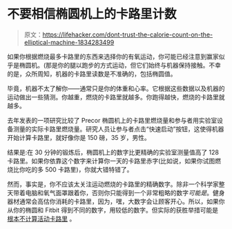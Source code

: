 # 不要相信椭圆机上的卡路里计数

> 原文：<https://lifehacker.com/dont-trust-the-calorie-count-on-the-elliptical-machine-1834283499>

如果你根据燃烧最多卡路里的东西来选择你的有氧运动，你可能已经注意到赢家似乎是椭圆机。(那是你的腿以跑步的方式运动，但它们始终与机器保持接触。不幸的是，众所周知，机器的卡路里读数是不准确的，包括椭圆值。



毕竟，机器不太了解你——通常只是你的体重和心率。它根据这些数据以及机器的运动做出一些猜测。你越重，燃烧的卡路里就越多。你跑得越快，燃烧的卡路里就越多。

去年发表的一项研究比较了 Precor 椭圆机上的卡路里燃烧量和参与者用实验室设备测量的实际卡路里燃烧量。研究人员让参与者点击“快速启动”按钮，这使得机器开始计算卡路里，就好像你是 150 磅，35 岁，男性。

结果是:在 30 分钟的锻炼后，椭圆机上的数字比更精确的实验室测量值高了 128 卡路里。如果你依靠这个数字来计算你一天的卡路里赤字(比如说，如果你试图燃烧比你吃的多 500 卡路里)，你就大错特错了。

然而，事实是，你不应该太关注运动燃烧的卡路里的精确数字。除非一个科学家整天带着电脑和氧气面罩跟着你，否则你只能得到一个非常粗略的数字*可能是*。健身器材通常会高估你消耗的卡路里，因为，嘿，大数字会让顾客开心。所以，如果你从你的椭圆和 Fitbit 得到不同的数字，用较低的数字。但实际的获胜举措可能是 [根本不计算活动卡路里](https://vitals.lifehacker.com/for-accurate-calorie-counts-don-t-track-your-activitie-1769445569) 。